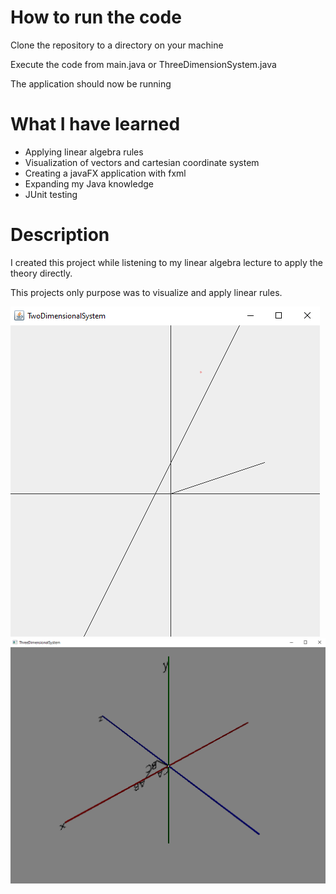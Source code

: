 <h1>How to run the code</h1>
<p>Clone the repository to a directory on your machine</p>
<p>Execute the code from main.java or ThreeDimensionSystem.java</p>
<p>The application should now be running</p>

<h1>What I have learned</h1>
<ul>

<li>Applying linear algebra rules</li>
<li>Visualization of vectors and cartesian coordinate system</li>
<li>Creating a javaFX application with fxml</li>
<li>Expanding my Java knowledge</li>
<li>JUnit testing</li>
</ul>
<h1>Description</h1>
<p>I created this project while listening to my linear algebra 
lecture to apply the theory directly.</p>
<p>This projects only purpose was to visualize and apply linear 
rules.</p>

![TwoDimension](./screenshots/twoDimensionalSystem.png)
![ThreeDimension](./screenshots/threeDimensionalSystem.png)
